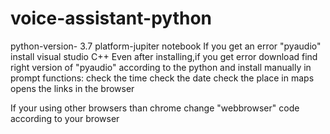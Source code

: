 # voice-assistant-python

python-version- 3.7
platform-jupiter notebook
If you get an error "pyaudio" install visual studio C++ 
Even after installing,if you get error download find right version of "pyaudio" according to  the python and install manually  in prompt 
functions:
check the time
check the date
check the place in maps
opens the links in the browser

If your using other browsers than chrome change "webbrowser" code according to your browser 
